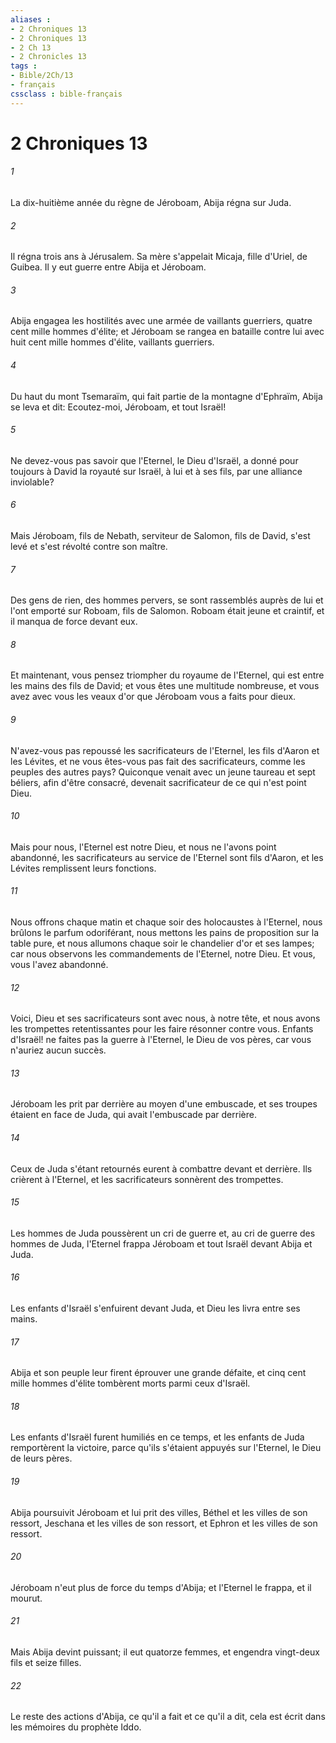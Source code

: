 ```yaml
---
aliases : 
- 2 Chroniques 13
- 2 Chroniques 13
- 2 Ch 13
- 2 Chronicles 13
tags : 
- Bible/2Ch/13
- français
cssclass : bible-français
---
```


# 2 Chroniques 13

###### 1
La dix-huitième année du règne de Jéroboam, Abija régna sur Juda.
###### 2
Il régna trois ans à Jérusalem. Sa mère s'appelait Micaja, fille d'Uriel, de Guibea. Il y eut guerre entre Abija et Jéroboam.
###### 3
Abija engagea les hostilités avec une armée de vaillants guerriers, quatre cent mille hommes d'élite; et Jéroboam se rangea en bataille contre lui avec huit cent mille hommes d'élite, vaillants guerriers.
###### 4
Du haut du mont Tsemaraïm, qui fait partie de la montagne d'Ephraïm, Abija se leva et dit: Ecoutez-moi, Jéroboam, et tout Israël!
###### 5
Ne devez-vous pas savoir que l'Eternel, le Dieu d'Israël, a donné pour toujours à David la royauté sur Israël, à lui et à ses fils, par une alliance inviolable?
###### 6
Mais Jéroboam, fils de Nebath, serviteur de Salomon, fils de David, s'est levé et s'est révolté contre son maître.
###### 7
Des gens de rien, des hommes pervers, se sont rassemblés auprès de lui et l'ont emporté sur Roboam, fils de Salomon. Roboam était jeune et craintif, et il manqua de force devant eux.
###### 8
Et maintenant, vous pensez triompher du royaume de l'Eternel, qui est entre les mains des fils de David; et vous êtes une multitude nombreuse, et vous avez avec vous les veaux d'or que Jéroboam vous a faits pour dieux.
###### 9
N'avez-vous pas repoussé les sacrificateurs de l'Eternel, les fils d'Aaron et les Lévites, et ne vous êtes-vous pas fait des sacrificateurs, comme les peuples des autres pays? Quiconque venait avec un jeune taureau et sept béliers, afin d'être consacré, devenait sacrificateur de ce qui n'est point Dieu.
###### 10
Mais pour nous, l'Eternel est notre Dieu, et nous ne l'avons point abandonné, les sacrificateurs au service de l'Eternel sont fils d'Aaron, et les Lévites remplissent leurs fonctions.
###### 11
Nous offrons chaque matin et chaque soir des holocaustes à l'Eternel, nous brûlons le parfum odoriférant, nous mettons les pains de proposition sur la table pure, et nous allumons chaque soir le chandelier d'or et ses lampes; car nous observons les commandements de l'Eternel, notre Dieu. Et vous, vous l'avez abandonné.
###### 12
Voici, Dieu et ses sacrificateurs sont avec nous, à notre tête, et nous avons les trompettes retentissantes pour les faire résonner contre vous. Enfants d'Israël! ne faites pas la guerre à l'Eternel, le Dieu de vos pères, car vous n'auriez aucun succès.
###### 13
Jéroboam les prit par derrière au moyen d'une embuscade, et ses troupes étaient en face de Juda, qui avait l'embuscade par derrière.
###### 14
Ceux de Juda s'étant retournés eurent à combattre devant et derrière. Ils crièrent à l'Eternel, et les sacrificateurs sonnèrent des trompettes.
###### 15
Les hommes de Juda poussèrent un cri de guerre et, au cri de guerre des hommes de Juda, l'Eternel frappa Jéroboam et tout Israël devant Abija et Juda.
###### 16
Les enfants d'Israël s'enfuirent devant Juda, et Dieu les livra entre ses mains.
###### 17
Abija et son peuple leur firent éprouver une grande défaite, et cinq cent mille hommes d'élite tombèrent morts parmi ceux d'Israël.
###### 18
Les enfants d'Israël furent humiliés en ce temps, et les enfants de Juda remportèrent la victoire, parce qu'ils s'étaient appuyés sur l'Eternel, le Dieu de leurs pères.
###### 19
Abija poursuivit Jéroboam et lui prit des villes, Béthel et les villes de son ressort, Jeschana et les villes de son ressort, et Ephron et les villes de son ressort.
###### 20
Jéroboam n'eut plus de force du temps d'Abija; et l'Eternel le frappa, et il mourut.
###### 21
Mais Abija devint puissant; il eut quatorze femmes, et engendra vingt-deux fils et seize filles.
###### 22
Le reste des actions d'Abija, ce qu'il a fait et ce qu'il a dit, cela est écrit dans les mémoires du prophète Iddo.

